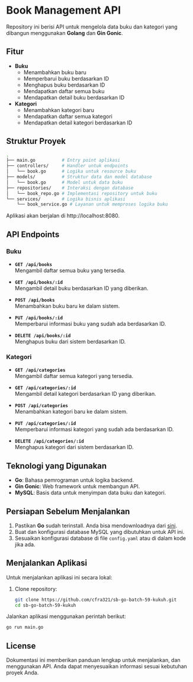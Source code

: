# Book Management API

Repository ini berisi API untuk mengelola data buku dan kategori yang dibangun menggunakan **Golang** dan **Gin Gonic**.

## Fitur

- **Buku**
  - Menambahkan buku baru
  - Memperbarui buku berdasarkan ID
  - Menghapus buku berdasarkan ID
  - Mendapatkan daftar semua buku
  - Mendapatkan detail buku berdasarkan ID
- **Kategori**
  - Menambahkan kategori baru
  - Mendapatkan daftar semua kategori
  - Mendapatkan detail kategori berdasarkan ID


## Struktur Proyek

```bash
.
├── main.go          # Entry point aplikasi
├── controllers/     # Handler untuk endpoints
│   └── book.go      # Logika untuk resource buku
├── models/          # Struktur data dan model database
│   └── book.go      # Model untuk data buku
├── repositories/    # Interaksi dengan database
│   └── book_repo.go # Implementasi repository untuk buku
└── services/        # Logika bisnis aplikasi
    └── book_service.go # Layanan untuk memproses logika buku

```

Aplikasi akan berjalan di http://localhost:8080.

## API Endpoints

### Buku

- **`GET /api/books`**  
  Mengambil daftar semua buku yang tersedia.

- **`GET /api/books/:id`**  
  Mengambil detail buku berdasarkan ID yang diberikan.

- **`POST /api/books`**  
  Menambahkan buku baru ke dalam sistem.

- **`PUT /api/books/:id`**  
  Memperbarui informasi buku yang sudah ada berdasarkan ID.

- **`DELETE /api/books/:id`**  
  Menghapus buku dari sistem berdasarkan ID.

### Kategori

- **`GET /api/categories`**  
  Mengambil daftar semua kategori yang tersedia.

- **`GET /api/categories/:id`**  
  Mengambil detail kategori berdasarkan ID yang diberikan.

- **`POST /api/categories`**  
  Menambahkan kategori baru ke dalam sistem.

- **`PUT /api/categories/:id`**  
  Memperbarui informasi kategori yang sudah ada berdasarkan ID.

- **`DELETE /api/categories/:id`**  
  Menghapus kategori dari sistem berdasarkan ID.

  
## Teknologi yang Digunakan

- **Go**: Bahasa pemrograman untuk logika backend.
- **Gin Gonic**: Web framework untuk membangun API.
- **MySQL**: Basis data untuk menyimpan data buku dan kategori.

## Persiapan Sebelum Menjalankan

1. Pastikan **Go** sudah terinstall. Anda bisa mendownloadnya dari [sini](https://golang.org/dl/).
2. Buat dan konfigurasi database MySQL yang dibutuhkan untuk API ini.
3. Sesuaikan konfigurasi database di file `config.yaml` atau di dalam kode jika ada.

## Menjalankan Aplikasi

Untuk menjalankan aplikasi ini secara lokal:

1. Clone repository:
   ```bash
   git clone https://github.com/cfra321/sb-go-batch-59-kukuh.git
   cd sb-go-batch-59-kukuh

Jalankan aplikasi menggunakan perintah berikut:

```bash
go run main.go
```

## License

Dokumentasi ini memberikan panduan lengkap untuk menjalankan, dan menggunakan API. Anda dapat menyesuaikan informasi sesuai kebutuhan proyek Anda.


